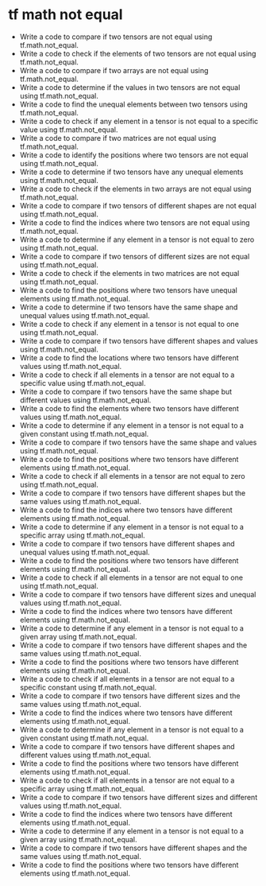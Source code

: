 # tf math not equal

- Write a code to compare if two tensors are not equal using tf.math.not_equal.
- Write a code to check if the elements of two tensors are not equal using tf.math.not_equal.
- Write a code to compare if two arrays are not equal using tf.math.not_equal.
- Write a code to determine if the values in two tensors are not equal using tf.math.not_equal.
- Write a code to find the unequal elements between two tensors using tf.math.not_equal.
- Write a code to check if any element in a tensor is not equal to a specific value using tf.math.not_equal.
- Write a code to compare if two matrices are not equal using tf.math.not_equal.
- Write a code to identify the positions where two tensors are not equal using tf.math.not_equal.
- Write a code to determine if two tensors have any unequal elements using tf.math.not_equal.
- Write a code to check if the elements in two arrays are not equal using tf.math.not_equal.
- Write a code to compare if two tensors of different shapes are not equal using tf.math.not_equal.
- Write a code to find the indices where two tensors are not equal using tf.math.not_equal.
- Write a code to determine if any element in a tensor is not equal to zero using tf.math.not_equal.
- Write a code to compare if two tensors of different sizes are not equal using tf.math.not_equal.
- Write a code to check if the elements in two matrices are not equal using tf.math.not_equal.
- Write a code to find the positions where two tensors have unequal elements using tf.math.not_equal.
- Write a code to determine if two tensors have the same shape and unequal values using tf.math.not_equal.
- Write a code to check if any element in a tensor is not equal to one using tf.math.not_equal.
- Write a code to compare if two tensors have different shapes and values using tf.math.not_equal.
- Write a code to find the locations where two tensors have different values using tf.math.not_equal.
- Write a code to check if all elements in a tensor are not equal to a specific value using tf.math.not_equal.
- Write a code to compare if two tensors have the same shape but different values using tf.math.not_equal.
- Write a code to find the elements where two tensors have different values using tf.math.not_equal.
- Write a code to determine if any element in a tensor is not equal to a given constant using tf.math.not_equal.
- Write a code to compare if two tensors have the same shape and values using tf.math.not_equal.
- Write a code to find the positions where two tensors have different elements using tf.math.not_equal.
- Write a code to check if all elements in a tensor are not equal to zero using tf.math.not_equal.
- Write a code to compare if two tensors have different shapes but the same values using tf.math.not_equal.
- Write a code to find the indices where two tensors have different elements using tf.math.not_equal.
- Write a code to determine if any element in a tensor is not equal to a specific array using tf.math.not_equal.
- Write a code to compare if two tensors have different shapes and unequal values using tf.math.not_equal.
- Write a code to find the positions where two tensors have different elements using tf.math.not_equal.
- Write a code to check if all elements in a tensor are not equal to one using tf.math.not_equal.
- Write a code to compare if two tensors have different sizes and unequal values using tf.math.not_equal.
- Write a code to find the indices where two tensors have different elements using tf.math.not_equal.
- Write a code to determine if any element in a tensor is not equal to a given array using tf.math.not_equal.
- Write a code to compare if two tensors have different shapes and the same values using tf.math.not_equal.
- Write a code to find the positions where two tensors have different elements using tf.math.not_equal.
- Write a code to check if all elements in a tensor are not equal to a specific constant using tf.math.not_equal.
- Write a code to compare if two tensors have different sizes and the same values using tf.math.not_equal.
- Write a code to find the indices where two tensors have different elements using tf.math.not_equal.
- Write a code to determine if any element in a tensor is not equal to a given constant using tf.math.not_equal.
- Write a code to compare if two tensors have different shapes and different values using tf.math.not_equal.
- Write a code to find the positions where two tensors have different elements using tf.math.not_equal.
- Write a code to check if all elements in a tensor are not equal to a specific array using tf.math.not_equal.
- Write a code to compare if two tensors have different sizes and different values using tf.math.not_equal.
- Write a code to find the indices where two tensors have different elements using tf.math.not_equal.
- Write a code to determine if any element in a tensor is not equal to a given array using tf.math.not_equal.
- Write a code to compare if two tensors have different shapes and the same values using tf.math.not_equal.
- Write a code to find the positions where two tensors have different elements using tf.math.not_equal.